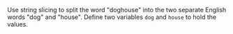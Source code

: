 Use string slicing to split the word "doghouse" into the two separate English words "dog" and "house". Define two variables `dog` and `house` to hold the values.